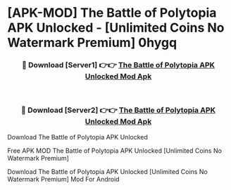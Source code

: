# [APK-MOD] The Battle of Polytopia APK Unlocked - [Unlimited Coins No Watermark Premium] 0hygq



<div align="center">
<h3>🔴 Download [Server1] 👉👉 <a href="https://momento.my/?title=The_Battle_of_Polytopia_APK_Unlocked">The Battle of Polytopia APK Unlocked Mod Apk</a></h3><br>

<h3>🔴 Download [Server2] 👉👉 <a href="https://momento.my/?title=The_Battle_of_Polytopia_APK_Unlocked">The Battle of Polytopia APK Unlocked Mod Apk</a></h3>
</div>



Download The Battle of Polytopia APK Unlocked 

Free APK MOD The Battle of Polytopia APK Unlocked [Unlimited Coins No Watermark Premium]

Download The Battle of Polytopia APK Unlocked [Unlimited Coins No Watermark Premium] Mod For Android
